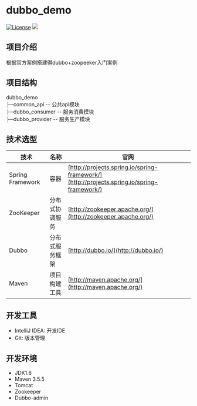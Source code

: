 # dubbo_demo
[![License](http://img.shields.io/badge/license-apache%202-brightgreen.svg)](https://github.com/ChinaXiaoMing/dubbo_demo/blob/master/LICENSE)
[![](https://img.shields.io/badge/Author-fuyuanming-orange.svg)](https://github.com/ChinaXiaoMing)

## 项目介绍
根据官方案例搭建得dubbo+zoopeeker入门案例

## 项目结构
dubbo_demo</br>
├─common_api -- 公共api模块</br>
├─dubbo_consumer -- 服务消费模块</br>
├─dubbo_provider -- 服务生产模块

## 技术选型
技术 | 名称 | 官网
----|------|----
Spring Framework | 容器  | [http://projects.spring.io/spring-framework/](http://projects.spring.io/spring-framework/)
ZooKeeper | 分布式协调服务  | [http://zookeeper.apache.org/](http://zookeeper.apache.org/)
Dubbo | 分布式服务框架  | [http://dubbo.io/](http://dubbo.io/)
Maven | 项目构建工具  | [http://maven.apache.org/](http://maven.apache.org/)

## 开发工具
- IntelliJ IDEA: 开发IDE
- Git: 版本管理

## 开发环境
- JDK1.8
- Maven 3.5.5
- Tomcat 
- Zookeeper
- Dubbo-admin
